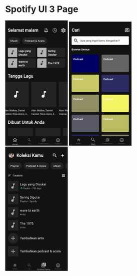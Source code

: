 # Spotify UI 3 Page

<p float="left">
  <img src="https://github.com/WageSapta/spotify-ui/blob/master/flutter_01.png" width="200" padding="50"/>
  <img src="https://github.com/WageSapta/spotify-ui/blob/master/flutter_02.png" width="200" padding="50"/> 
  <img src="https://github.com/WageSapta/spotify-ui/blob/master/flutter_03.png" width="200" padding="50"/>
</p>
